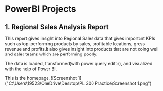 # PowerBI Projects
## 1. Regional Sales Analysis Report

This report gives insight into Regional Sales data that gives important KPIs such as top-performing products by sales, profitable locations, gross revenue and profits.It also gives insight into products that are not doing well and sales teams which are performing poorly.

The data is loaded, transformed(with power query editor), and visualized with the help of Power BI.

This is the homepage.
![Screenshot 1]("C:\Users\19523\OneDrive\Desktop\PL 300 Practice\Screenshot 1.png")



   

